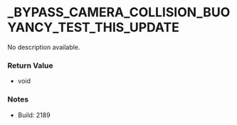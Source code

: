# _BYPASS_CAMERA_COLLISION_BUOYANCY_TEST_THIS_UPDATE

No description available.

### Return Value
* void

### Notes
* Build: 2189

